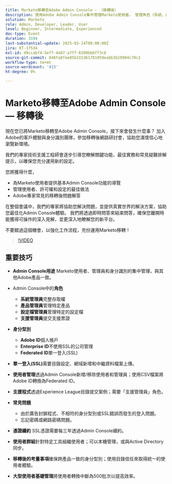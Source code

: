 ```yaml
---
title: Marketo移轉至Adobe Admin Console - （移轉後）
description: 使用Adobe Admin Console集中管理Marketo使用者。 管理角色（系統、產品、設定檔、支援管理員）和身分型別(Adobe、企業、Federated ID)。 設定SSL以進行單一登入、處理使用者管理，以及每三年更新一次憑證。 解決登入問題等常見問題，並使用目錄信任來獲得統一的體驗。 將大型使用者轉換劃分為500的批次。 存取Adobe Experience League頁面上的工作階段錄影。
solution: Marketo
role: Admin, Developer, Leader, User
level: Beginner, Intermediate, Experienced
doc-type: Event
duration: 3194
last-substantial-update: 2025-03-14T00:00:00Z
jira: KT-17534
exl-id: d9ccabf4-5eff-4e07-a7ff-6509bb6ff3c8
source-git-commit: 848fa8fee05b315361781059eabb3b19904c78c2
workflow-type: tm+mt
source-wordcount: '413'
ht-degree: 0%

---
```


# Marketo移轉至Adobe Admin Console — 移轉後


現在您已將Marketo移轉至Adobe Admin Console，接下來會發生什麼事？ 加入Adobe的客戶體驗與身分識別團隊，參加移轉後網路研討會，協助您滿懷信心地瀏覽新環境。

我們的專家技術支援工程師會逐步引導您瞭解關鍵功能、最佳實務和常見疑難排解提示，以確保您充分運用新的設定。

您將獲得什麼，

* 為Marketo使用者提供基本Admin Console功能的導覽
* 管理使用者、許可權和設定的最佳做法
* Adobe專家常見的移轉後問題解答

在整個會議中，我們的專家將協助您解決問題，並提供真實世界的解決方案，協助您最佳化Admin Console體驗。 我們將透過即時問答來結束問答，確保您離開時能獲得可操作的深入見解，並更深入地瞭解您的新平台。

不要錯過這個機會，以強化工作流程，充份運用Marketo移轉！

>[!VIDEO](https://video.tv.adobe.com/v/3451635/?learn=on&enablevpops)

## 重要技巧

* **Admin Console用途** Marketo使用者、管理員和身分識別的集中管理，與其他Adobe產品一致。

* Admin Console中的&#x200B;**角色**

   * **系統管理員**&#x200B;完整存取權
   * **產品管理員**&#x200B;管理特定產品
   * **設定檔管理員**&#x200B;管理特定的設定檔
   * **支援管理員**&#x200B;提交支援票證

* **身分型別**

   * **Adobe ID**&#x200B;個人帳戶
   * **Enterprise ID**&#x200B;不使用SSL的公司管理
   * **Federated ID**&#x200B;單一登入(SSL)

* **單一登入(SSL)**&#x200B;需要目錄設定、網域新增和中繼資料檔案上傳。

* **使用者管理**&#x200B;透過Admin Console新增/移除使用者和管理員；使用CSV檔案將Adobe ID轉換為Federated ID。

* **支援程式**&#x200B;透過Experience League目錄提交案例；需要「支援管理員」角色。

* **常見問題**

   * 由於廣告封鎖程式、不相符的身分型別或SSL錯誤而發生的登入問題。
   * 忘記密碼或網路密碼問題。

* **憑證續約** SSL憑證需要每三年透過Admin Console續約。

* **使用者群組**&#x200B;針對特定工具組織使用者；可以本機管理，或與Active Directory同步。

* **移轉後的考量事項**&#x200B;確保跨產品一致的身分型別；使用目錄信任來取得統一的使用者體驗。

* **大型使用者基礎管理**&#x200B;將使用者轉換中斷為500批次以提高效率。

